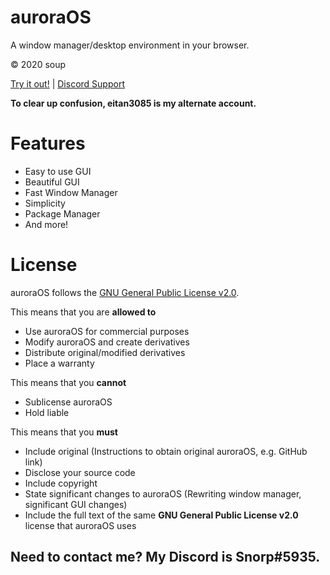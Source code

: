 # auroraOS
A window manager/desktop environment in your browser.

© 2020 soup

[Try it out!](https://auroraos.glitch.me/) | [Discord Support](https://discord.gg/8nFuT3d)

**To clear up confusion, eitan3085 is my alternate account.**
# Features
* Easy to use GUI
* Beautiful GUI
* Fast Window Manager
* Simplicity
* Package Manager
* And more!
# License
auroraOS follows the [GNU General Public License v2.0](https://tldrlegal.com/license/gnu-general-public-license-v2).

This means that you are **allowed to**
* Use auroraOS for commercial purposes
* Modify auroraOS and create derivatives
* Distribute original/modified derivatives
* Place a warranty

This means that you **cannot**
* Sublicense auroraOS
* Hold liable

This means that you **must**
* Include original (Instructions to obtain original auroraOS, e.g. GitHub link)
* Disclose your source code
* Include copyright
* State significant changes to auroraOS (Rewriting window manager, significant GUI changes)
* Include the full text of the same **GNU General Public License v2.0** license that auroraOS uses

## Need to contact me? My Discord is Snorp#5935.
